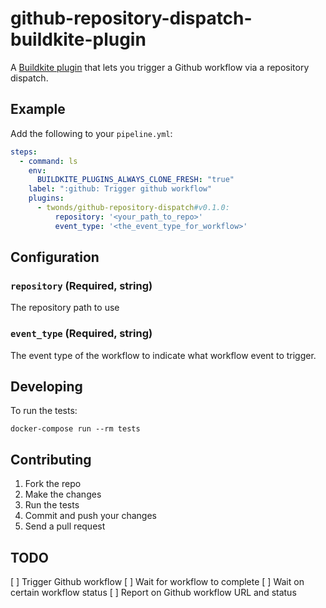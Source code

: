 # github-repository-dispatch-buildkite-plugin

A [Buildkite plugin](https://buildkite.com/docs/agent/v3/plugins) that lets you trigger a Github workflow via a repository dispatch.

## Example

Add the following to your `pipeline.yml`:

```yml
steps:
  - command: ls
    env:
      BUILDKITE_PLUGINS_ALWAYS_CLONE_FRESH: "true"
    label: ":github: Trigger github workflow"
    plugins:
      - twonds/github-repository-dispatch#v0.1.0:
          repository: '<your_path_to_repo>'
          event_type: '<the_event_type_for_workflow>'
```

## Configuration

### `repository` (Required, string)

The repository path to use

### `event_type` (Required, string)

The event type of the workflow to indicate what workflow event to trigger.

## Developing

To run the tests:

```shell
docker-compose run --rm tests
```

## Contributing

1. Fork the repo
2. Make the changes
3. Run the tests
4. Commit and push your changes
5. Send a pull request

## TODO

[ ] Trigger Github workflow
[ ] Wait for workflow to complete
[ ] Wait on certain workflow status
[ ] Report on Github workflow URL and status
